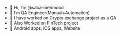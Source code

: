 - 👋 Hi, I’m @saba-mehmood
- 👀 I’m QA Engineer(Manual+Automation)
- 🌱 I have worked on Crypto exchange project as a QA
- 🎃 Also Worked on FinTech project
- 👻 Android apps, iOS apps, Website




<!---
saba-mehmood/saba-mehmood is a ✨ special ✨ repository because its `README.md` (this file) appears on your GitHub profile.
You can click the Preview link to take a look at your changes.
--->
